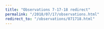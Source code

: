 ```yaml
---
title: "Observations 7-17-18 redirect"
permalink: "/2018/07/17/observations.html"
redirect_to: "/observations/071718.html"
---
```

